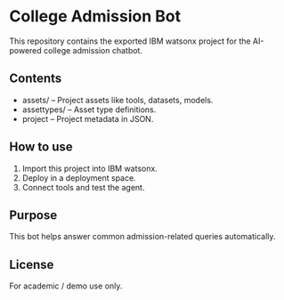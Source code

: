 # College Admission Bot

This repository contains the exported IBM watsonx project for the AI-powered college admission chatbot.

## Contents
- assets/ – Project assets like tools, datasets, models.
- assettypes/ – Asset type definitions.
- project – Project metadata in JSON.

## How to use
1. Import this project into IBM watsonx.
2. Deploy in a deployment space.
3. Connect tools and test the agent.

## Purpose
This bot helps answer common admission-related queries automatically.

## License
For academic / demo use only.